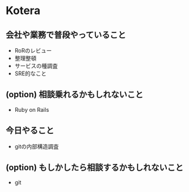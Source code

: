 # Kotera

## 会社や業務で普段やっていること

- RoRのレビュー
- 整理整頓
- サービスの種調査
- SRE的なこと

## (option) 相談乗れるかもしれないこと

- Ruby on Rails

## 今日やること

- gitの内部構造調査

## (option) もしかしたら相談するかもしれないこと
 
- git

